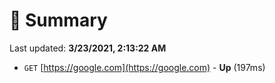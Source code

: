 # 📖 Summary
Last updated: **3/23/2021, 2:13:22 AM**

- `GET` [https://google.com](https://google.com) - **Up** (197ms)
